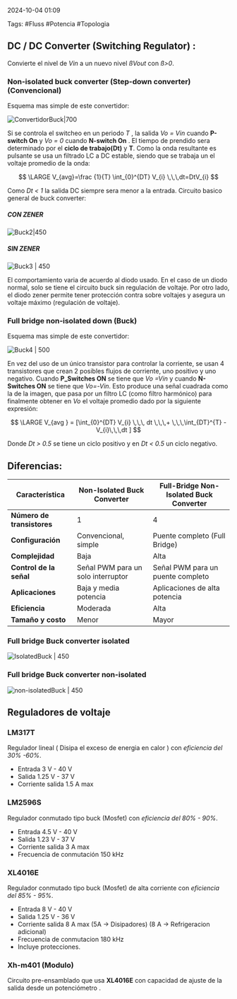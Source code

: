 2024-10-04 01:09

Tags: #Fluss #Potencia #Topologia
## DC / DC Converter (Switching Regulator) : 
Convierte el nivel de _Vin_  a un nuevo nivel _ßVout_ con _ß>0_.
### Non-isolated buck converter (Step-down converter) (Convencional)
Esquema mas simple de este convertidor:

![ConvertidorBuck|700](Buck1.jpeg)

Si se controla el switcheo en un periodo _T_ , la salida _Vo = Vin_ cuando **P-switch On** y _Vo = 0_ cuando **N-switch On** . El tiempo de prendido sera determinado por el __ciclo de trabajo(Dt)__ y __T__.  Como la onda resultante es pulsante se usa un filtrado LC a DC estable, siendo que se trabaja un el voltaje promedio de la onda:

$$
\LARGE V_{avg}=\frac {1}{T}​ \int_{0}^{DT} V_{i} \,\,\,dt=DtV_{i}
$$

Como _Dt < 1_ la salida DC siempre sera menor a la entrada. Circuito basico general de buck converter:

##### CON ZENER

![Buck2|450](Buck2.png)

##### SIN ZENER

![Buck3 | 450](Buck3.png)

El comportamiento varia de acuerdo al diodo usado.  En el caso de un diodo normal, solo se tiene el circuito buck sin regulación de voltaje. Por otro lado, el diodo zener permite tener protección contra sobre voltajes y asegura un voltaje máximo (regulación de voltaje).

### Full bridge non-isolated down (Buck)
Esquema mas simple de este convertidor:

![Buck4 | 500](Buck4.jpeg)


En vez del uso de un único transistor para controlar la corriente, se usan 4 transistores que crean 2 posibles flujos de corriente, uno positivo y uno negativo. Cuando **P_Switches ON** se tiene que _Vo =Vin_ y cuando **N-Switches ON** se tiene que _Vo=-Vin_.  Esto produce una señal cuadrada como la de la imagen, que pasa por un filtro LC (como filtro harmónico) para finalmente obtener en _Vo_ el voltaje promedio dado por la siguiente expresión:


$$ 
\LARGE V_{avg } = [\int_{0}^{DT} V_{i} \,\,\, dt \,\,\,+ \,\,\,\int_{DT}^{T} -V_{i}\,\,\,dt ]
$$

Donde _Dt > 0.5_ se tiene un ciclo positivo y en _Dt < 0.5_ un ciclo negativo. 
## Diferencias: 
| Característica             | Non-Isolated Buck Converter        | Full-Bridge Non-Isolated Buck Converter |
| -------------------------- | ---------------------------------- | --------------------------------------- |
| **Número de transistores** | 1                                  | 4                                       |
| **Configuración**          | Convencional, simple               | Puente completo (Full Bridge)           |
| **Complejidad**            | Baja                               | Alta                                    |
| **Control de la señal**    | Señal PWM para un solo interruptor | Señal PWM para un puente completo       |
| **Aplicaciones**           | Baja y media potencia              | Aplicaciones de alta potencia           |
| **Eficiencia**             | Moderada                           | Alta                                    |
| **Tamaño y costo**         | Menor                              | Mayor                                   |

### Full bridge Buck converter isolated 

![IsolatedBuck | 450](BuckIsolatedfull.png)

### Full bridge Buck converter non-isolated 

![non-isolatedBuck | 450](Bucknonfull.png)


## Reguladores de voltaje

### LM317T
Regulador lineal ( Disipa el exceso de energia en calor ) con _eficiencia del 30% -60%_.
* Entrada 3 V - 40 V
* Salida 1.25 V - 37 V
* Corriente salida 1.5 A max
### LM2596S
Regulador conmutado tipo buck (Mosfet) con _eficiencia del 80% - 90%_.
* Entrada 4.5 V - 40 V
* Salida 1.23 V - 37 V
* Corriente salida 3 A max
* Frecuencia de conmutación 150 kHz
### XL4016E
Regulador conmutado tipo buck (Mosfet) de alta corriente con _eficiencia del 85% - 95%_.
* Entrada 8 V - 40 V
* Salida 1.25 V - 36 V
* Corriente salida 8 A max (5A -> Disipadores) (8 A -> Refrigeracion adicional)
* Frecuencia de conmutacion 180 kHz
* Incluye protecciones.
### Xh-m401 (Modulo)
Circuito pre-ensamblado que usa **XL4016E** con capacidad de ajuste de la salida desde un potenciómetro .
